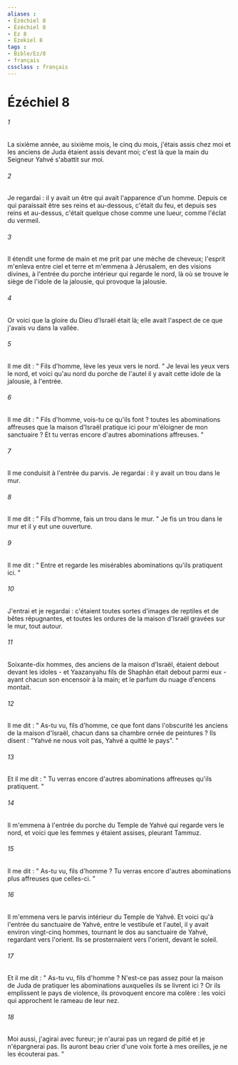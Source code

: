 ```yaml
---
aliases : 
- Ézéchiel 8
- Ézéchiel 8
- Ez 8
- Ezekiel 8
tags : 
- Bible/Ez/8
- français
cssclass : français
---
```


# Ézéchiel 8

###### 1
La sixième année, au sixième mois, le cinq du mois, j'étais assis chez moi et les anciens de Juda étaient assis devant moi; c'est là que la main du Seigneur Yahvé s'abattit sur moi. 
###### 2
Je regardai : il y avait un être qui avait l'apparence d'un homme. Depuis ce qui paraissait être ses reins et au-dessous, c'était du feu, et depuis ses reins et au-dessus, c'était quelque chose comme une lueur, comme l'éclat du vermeil. 
###### 3
Il étendit une forme de main et me prit par une mèche de cheveux; l'esprit m'enleva entre ciel et terre et m'emmena à Jérusalem, en des visions divines, à l'entrée du porche intérieur qui regarde le nord, là où se trouve le siège de l'idole de la jalousie, qui provoque la jalousie. 
###### 4
Or voici que la gloire du Dieu d'Israël était là; elle avait l'aspect de ce que j'avais vu dans la vallée. 
###### 5
Il me dit : " Fils d'homme, lève les yeux vers le nord. " Je levai les yeux vers le nord, et voici qu'au nord du porche de l'autel il y avait cette idole de la jalousie, à l'entrée. 
###### 6
Il me dit : " Fils d'homme, vois-tu ce qu'ils font ? toutes les abominations affreuses que la maison d'Israël pratique ici pour m'éloigner de mon sanctuaire ? Et tu verras encore d'autres abominations affreuses. " 
###### 7
Il me conduisit à l'entrée du parvis. Je regardai : il y avait un trou dans le mur. 
###### 8
Il me dit : " Fils d'homme, fais un trou dans le mur. " Je fis un trou dans le mur et il y eut une ouverture. 
###### 9
Il me dit : " Entre et regarde les misérables abominations qu'ils pratiquent ici. " 
###### 10
J'entrai et je regardai : c'étaient toutes sortes d'images de reptiles et de bêtes répugnantes, et toutes les ordures de la maison d'Israël gravées sur le mur, tout autour. 
###### 11
Soixante-dix hommes, des anciens de la maison d'Israël, étaient debout devant les idoles - et Yaazanyahu fils de Shaphân était debout parmi eux - ayant chacun son encensoir à la main; et le parfum du nuage d'encens montait. 
###### 12
Il me dit : " As-tu vu, fils d'homme, ce que font dans l'obscurité les anciens de la maison d'Israël, chacun dans sa chambre ornée de peintures ? Ils disent : "Yahvé ne nous voit pas, Yahvé a quitté le pays". " 
###### 13
Et il me dit : " Tu verras encore d'autres abominations affreuses qu'ils pratiquent. " 
###### 14
Il m'emmena à l'entrée du porche du Temple de Yahvé qui regarde vers le nord, et voici que les femmes y étaient assises, pleurant Tammuz. 
###### 15
Il me dit : " As-tu vu, fils d'homme ? Tu verras encore d'autres abominations plus affreuses que celles-ci. " 
###### 16
Il m'emmena vers le parvis intérieur du Temple de Yahvé. Et voici qu'à l'entrée du sanctuaire de Yahvé, entre le vestibule et l'autel, il y avait environ vingt-cinq hommes, tournant le dos au sanctuaire de Yahvé, regardant vers l'orient. Ils se prosternaient vers l'orient, devant le soleil. 
###### 17
Et il me dit : " As-tu vu, fils d'homme ? N'est-ce pas assez pour la maison de Juda de pratiquer les abominations auxquelles ils se livrent ici ? Or ils emplissent le pays de violence, ils provoquent encore ma colère : les voici qui approchent le rameau de leur nez. 
###### 18
Moi aussi, j'agirai avec fureur; je n'aurai pas un regard de pitié et je n'épargnerai pas. Ils auront beau crier d'une voix forte à mes oreilles, je ne les écouterai pas. " 
